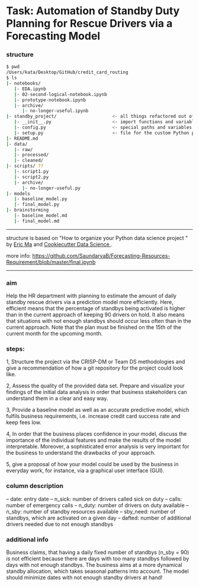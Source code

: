 
 # Task: Automation of Standby Duty Planning for Rescue Drivers via a Forecasting Model

### structure


```bash
$ pwd
/Users/kata/Desktop/GitHub/credit_card_routing
$ ls
|- notebooks/
   |- EDA.ipynb
   |- 02-second-logical-notebook.ipynb
   |- prototype-notebook.ipynb
   |- archive/  
      |- no-longer-useful.ipynb
|- standby_project/                     <- all things refactored out of notebooks
   |- __init__.py                       <- import functions and variables into our notebooks and scripts 
   |- config.py                         <- special paths and variables used across the project
   |- setup.py                          <- file for the custom Python package (called standby_project)
|- README.md
|- data/
   |- raw/
   |- processed/
   |- cleaned/
|- scripts/ ??
   |- script1.py
   |- script2.py
   |- archive/
      |- no-longer-useful.py
|- models
   |- baseline_model.py
   |- final_model.py
|- brainstorming
   |- baseline_model.md
   |- final_model.md

```

- - -
structure is based on "How to organize your Python data science project
" by [Eric Ma](https://gist.github.com/ericmjl/27e50331f24db3e8f957d1fe7bbbe510#file-ds-project-organization-md) and [Cookiecutter Data Science
](http://drivendata.github.io/cookiecutter-data-science/).

more info: https://github.com/SaundaryaB/Forecasting-Resources-Requirement/blob/master/final.ipynb
- - -

 ### aim
 Help the HR department with planning to estimate the amount of daily standby rescue drivers via a prediction model more efficiently. Here, efficient means that the percentage of standbys being activated is higher than in the current approach of keeping 90 drivers on hold. It also means that situations with not enough standbys should occur less often than in the current approach. Note that the plan must be finished on the 15th of the current month for the upcoming month.

 ### steps:
 1, Structure the project via the CRISP-DM or Team DS methodologies and give a recommendation of how a git repository for the project could look like.
 
 2, Assess the quality of the provided data set. Prepare and visualize your findings of the initial data analysis in order that business stakeholders can understand them in a clear and easy way.
 
 3, Provide a baseline model as well as an accurate predictive model, which fulfils business requirements, i.e. increase credit card success rate and keep fees low.
 
 4, In order that the business places confidence in your model, discuss the importance of the individual features and make the results of the model interpretable. Moreover, a sophisticated error analysis is very important for the business to understand the drawbacks of your approach.
 
 5, give a proposal of how your model could be used by the business in everyday work, for instance, via a graphical user interface (GUI).


### column description
 – date: entry date
 – n_sick: number of drivers called sick on duty
 – calls: number of emergency calls 
 – n_duty: number of drivers on duty available
 – n_sby: number of standby resources available
 – sby_need: number of standbys, which are activated on a given day
 – dafted: number of additional drivers needed due to not enough standbys


 ### additional info
 Business claims, that having a daily fixed number of standbys (n_sby = 90) is not efficient because there are days with too many standbys followed by days with not enough standbys. The business aims at a more dynamical standby allocation, which takes seasonal patterns into account.
 The model should minimize dates with not enough standby drivers at hand!
